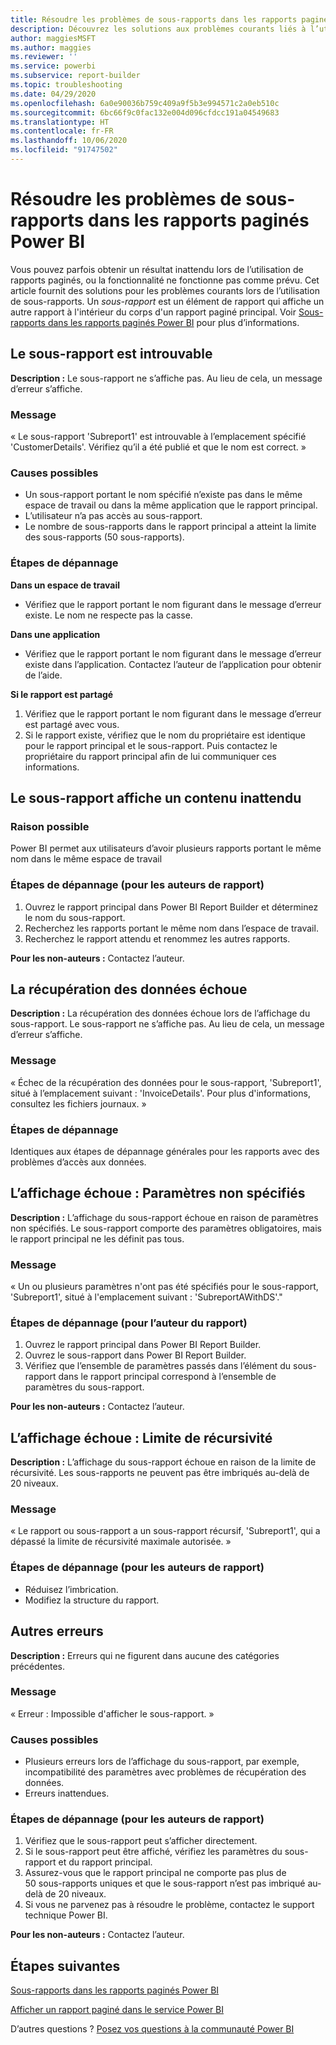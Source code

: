```yaml
---
title: Résoudre les problèmes de sous-rapports dans les rapports paginés Power BI
description: Découvrez les solutions aux problèmes courants liés à l’utilisation de sous-rapports, qui sont des éléments de rapport à l’intérieur d’un rapport paginé.
author: maggiesMSFT
ms.author: maggies
ms.reviewer: ''
ms.service: powerbi
ms.subservice: report-builder
ms.topic: troubleshooting
ms.date: 04/29/2020
ms.openlocfilehash: 6a0e90036b759c409a9f5b3e994571c2a0eb510c
ms.sourcegitcommit: 6bc66f9c0fac132e004d096cfdcc191a04549683
ms.translationtype: HT
ms.contentlocale: fr-FR
ms.lasthandoff: 10/06/2020
ms.locfileid: "91747502"
---
```

# <a name="troubleshoot-subreports-in-power-bi-paginated-reports"></a>Résoudre les problèmes de sous-rapports dans les rapports paginés Power BI

Vous pouvez parfois obtenir un résultat inattendu lors de l’utilisation de rapports paginés, ou la fonctionnalité ne fonctionne pas comme prévu. Cet article fournit des solutions pour les problèmes courants lors de l’utilisation de sous-rapports. Un *sous-rapport* est un élément de rapport qui affiche un autre rapport à l'intérieur du corps d'un rapport paginé principal. Voir [Sous-rapports dans les rapports paginés Power BI](subreports.md) pour plus d’informations.

## <a name="subreport-couldnt-be-found"></a>Le sous-rapport est introuvable

**Description :** Le sous-rapport ne s’affiche pas. Au lieu de cela, un message d’erreur s’affiche.

### <a name="message"></a>Message

« Le sous-rapport 'Subreport1' est introuvable à l’emplacement spécifié 'CustomerDetails'. Vérifiez qu’il a été publié et que le nom est correct. »

### <a name="possible-reasons"></a>Causes possibles

- Un sous-rapport portant le nom spécifié n’existe pas dans le même espace de travail ou dans la même application que le rapport principal.
- L’utilisateur n’a pas accès au sous-rapport.
- Le nombre de sous-rapports dans le rapport principal a atteint la limite des sous-rapports (50 sous-rapports).

### <a name="troubleshooting-steps"></a>Étapes de dépannage

**Dans un espace de travail**

- Vérifiez que le rapport portant le nom figurant dans le message d’erreur existe. Le nom ne respecte pas la casse.

**Dans une application**

- Vérifiez que le rapport portant le nom figurant dans le message d’erreur existe dans l’application. Contactez l’auteur de l’application pour obtenir de l’aide.

**Si le rapport est partagé**

1. Vérifiez que le rapport portant le nom figurant dans le message d’erreur est partagé avec vous.
2. Si le rapport existe, vérifiez que le nom du propriétaire est identique pour le rapport principal et le sous-rapport. Puis contactez le propriétaire du rapport principal afin de lui communiquer ces informations.

## <a name="subreport-renders-with-unexpected-content"></a>Le sous-rapport affiche un contenu inattendu

### <a name="possible-reason"></a>Raison possible

Power BI permet aux utilisateurs d’avoir plusieurs rapports portant le même nom dans le même espace de travail

### <a name="troubleshooting-steps-for-report-authors"></a>Étapes de dépannage (pour les auteurs de rapport)

1. Ouvrez le rapport principal dans Power BI Report Builder et déterminez le nom du sous-rapport.
2. Recherchez les rapports portant le même nom dans l’espace de travail.
3. Recherchez le rapport attendu et renommez les autres rapports.

**Pour les non-auteurs :** Contactez l’auteur.

## <a name="data-retrieval-fails"></a>La récupération des données échoue

**Description :** La récupération des données échoue lors de l’affichage du sous-rapport. Le sous-rapport ne s’affiche pas. Au lieu de cela, un message d’erreur s’affiche.

### <a name="message"></a>Message

« Échec de la récupération des données pour le sous-rapport, 'Subreport1', situé à l’emplacement suivant : 'InvoiceDetails'. Pour plus d'informations, consultez les fichiers journaux. »

### <a name="troubleshooting-steps"></a>Étapes de dépannage

Identiques aux étapes de dépannage générales pour les rapports avec des problèmes d’accès aux données.

## <a name="rendering-fails-unspecified-parameters"></a>L’affichage échoue : Paramètres non spécifiés

**Description :** L’affichage du sous-rapport échoue en raison de paramètres non spécifiés. Le sous-rapport comporte des paramètres obligatoires, mais le rapport principal ne les définit pas tous.

### <a name="message"></a>Message 
« Un ou plusieurs paramètres n'ont pas été spécifiés pour le sous-rapport, 'Subreport1', situé à l'emplacement suivant : 'SubreportAWithDS'."

### <a name="troubleshooting-steps-for-the-report-author"></a>Étapes de dépannage (pour l’auteur du rapport)

1. Ouvrez le rapport principal dans Power BI Report Builder.
2. Ouvrez le sous-rapport dans Power BI Report Builder.
3. Vérifiez que l’ensemble de paramètres passés dans l’élément du sous-rapport dans le rapport principal correspond à l’ensemble de paramètres du sous-rapport.

**Pour les non-auteurs :** Contactez l’auteur.

## <a name="rendering-fails-recursion-limit"></a>L’affichage échoue : Limite de récursivité

**Description :** L’affichage du sous-rapport échoue en raison de la limite de récursivité. Les sous-rapports ne peuvent pas être imbriqués au-delà de 20 niveaux.

### <a name="message"></a>Message

« Le rapport ou sous-rapport a un sous-rapport récursif, 'Subreport1', qui a dépassé la limite de récursivité maximale autorisée. »

### <a name="troubleshooting-steps-for-report-authors"></a>Étapes de dépannage (pour les auteurs de rapport)

- Réduisez l’imbrication.
- Modifiez la structure du rapport.

## <a name="other-errors"></a>Autres erreurs

**Description :** Erreurs qui ne figurent dans aucune des catégories précédentes.

### <a name="message"></a>Message

« Erreur : Impossible d'afficher le sous-rapport. »

### <a name="possible-reasons"></a>Causes possibles

- Plusieurs erreurs lors de l’affichage du sous-rapport, par exemple, incompatibilité des paramètres avec problèmes de récupération des données.
- Erreurs inattendues.

### <a name="troubleshooting-steps-for-report-authors"></a>Étapes de dépannage (pour les auteurs de rapport)

1. Vérifiez que le sous-rapport peut s’afficher directement.
2. Si le sous-rapport peut être affiché, vérifiez les paramètres du sous-rapport et du rapport principal.
3. Assurez-vous que le rapport principal ne comporte pas plus de 50 sous-rapports uniques et que le sous-rapport n’est pas imbriqué au-delà de 20 niveaux.
4. Si vous ne parvenez pas à résoudre le problème, contactez le support technique Power BI.

**Pour les non-auteurs :** Contactez l’auteur.

## <a name="next-steps"></a>Étapes suivantes

[Sous-rapports dans les rapports paginés Power BI](subreports.md)

[Afficher un rapport paginé dans le service Power BI](../consumer/paginated-reports-view-power-bi-service.md)

D’autres questions ? [Posez vos questions à la communauté Power BI](https://community.powerbi.com/)

